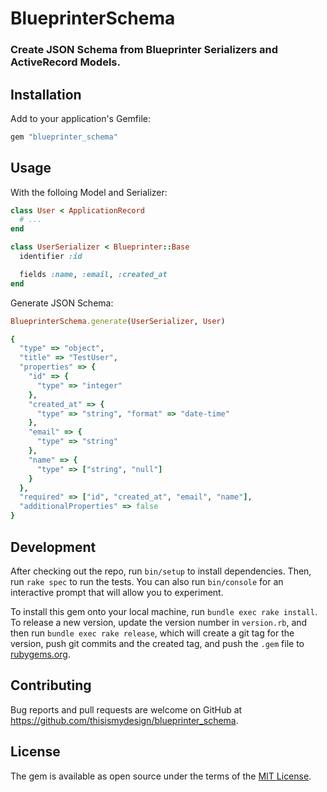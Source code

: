 # BlueprinterSchema

### Create JSON Schema from Blueprinter Serializers and ActiveRecord Models.

## Installation

Add to your application's Gemfile:

```rb
gem "blueprinter_schema"
```

## Usage

With the folloing Model and Serializer:
```rb
class User < ApplicationRecord
  # ...
end

class UserSerializer < Blueprinter::Base
  identifier :id

  fields :name, :email, :created_at
end
```

Generate JSON Schema:
```rb
BlueprinterSchema.generate(UserSerializer, User)
```

```rb
{
  "type" => "object",
  "title" => "TestUser",
  "properties" => {
    "id" => {
      "type" => "integer"
    },
    "created_at" => {
      "type" => "string", "format" => "date-time"
    },
    "email" => {
      "type" => "string"
    },
    "name" => {
      "type" => ["string", "null"]
    }
  },
  "required" => ["id", "created_at", "email", "name"],
  "additionalProperties" => false
}
```

## Development

After checking out the repo, run `bin/setup` to install dependencies. Then, run `rake spec` to run the tests. You can also run `bin/console` for an interactive prompt that will allow you to experiment.

To install this gem onto your local machine, run `bundle exec rake install`. To release a new version, update the version number in `version.rb`, and then run `bundle exec rake release`, which will create a git tag for the version, push git commits and the created tag, and push the `.gem` file to [rubygems.org](https://rubygems.org).

## Contributing

Bug reports and pull requests are welcome on GitHub at https://github.com/thisismydesign/blueprinter_schema.

## License

The gem is available as open source under the terms of the [MIT License](https://opensource.org/licenses/MIT).
